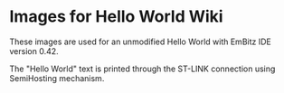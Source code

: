 # Images for Hello World Wiki

These images are used for an unmodified Hello World with EmBitz IDE version 0.42.

The "Hello World" text is printed through the ST-LINK connection using SemiHosting mechanism.
